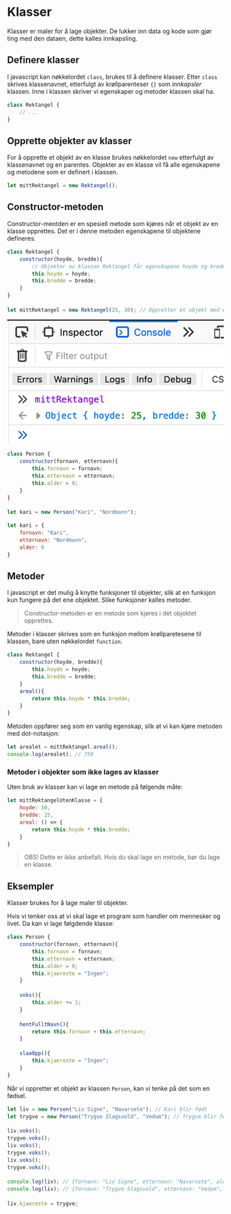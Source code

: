 # Klasser

Klasser er maler for å lage objekter.
De lukker inn data og kode som gjør ting med den dataen, dette kalles innkapsling.

## Definere klasser

I javascript kan nøkkelordet `class`, brukes til å definere klasser.
Etter `class` skrives klassenavnet, etterfulgt av krøllparenteser `{}` som *innkapsler* klassen.
Inne i klassen skriver vi egenskaper og metoder klassen skal ha.

```js
class Rektangel {
    // ...
}
```

## Opprette objekter av klasser

For å opprette et objekt av en klasse brukes nøkkelordet `new` etterfulgt av klassenavnet og en parentes.
Objekter av en klasse vil få alle egenskapene og metodene som er definert i klassen.

```js
let mittRektangel = new Rektangel();
```

## Constructor-metoden

Constructor-meotden er en spesiell metode som kjøres når et objekt av en klasse opprettes.
Det er i denne metoden egenskapene til objektene defineres.

```js
class Rektangel {
    constructor(hoyde, bredde){
        // Objekter av klassen Rektangel får egenskapene hoyde og bredde
        this.hoyde = hoyde;
        this.bredde = bredde;
    }
}

let mittRektangel = new Rektangel(25, 30); // Oppretter et objekt med egenskapene hoyde: 25 og bredde: 30
```

![Objektet mittRektangel](instans.png)

```js
class Person {
    constructor(fornavn, etternavn){
        this.fornavn = fornavn;
        this.etternavn = etternavn;
        this.alder = 0;
    }
}

let kari = new Person("Kari", "Nordmann");

```

```js
let kari = {
    fornavn: "Kari",
    etternavn: "Nordmann",
    alder: 0
}
```

## Metoder

I javascript er det mulig å knytte funksjoner til objekter, slik at en funksjon kun fungere på det ene objektet. Slike funksjoner kalles metoder.

> Constructor-metoden er en metode som kjøres i det objektet opprettes.

Metoder i klasser skrives som en funksjon mellom krøllparetesene til klassen, bare uten nøkkelordet `function`.

```js
class Rektangel {
    constructor(hoyde, bredde){
        this.hoyde = hoyde;
        this.bredde = bredde;
    }
    areal(){
        return this.hoyde * this.bredde;
    }
}
```

Metoden oppfører seg som en vanlig egenskap, slik at vi kan kjøre metoden med dot-notasjon:

```js
let arealet = mittRektangel.areal();
console.log(arealet); // 750
```

### Metoder i objekter som ikke lages av klasser

Uten bruk av klasser kan vi lage en metode på følgende måte:

```js
let mittRektangelUtenKlasse = {
    hoyde: 30,
    bredde: 25,
    areal: () => {
        return this.hoyde * this.bredde;
    }
}
```

> OBS! Dette er ikke anbefalt. Hvis du skal lage en metode, bør du lage en klasse.

## Eksempler

Klasser brukes for å lage maler til objekter.

Hvis vi tenker oss at vi skal lage et program som handler om mennesker og livet.
Da kan vi lage følgdende klasse:

```js
class Person {
    constructor(fornavn, etternavn){
        this.fornavn = fornavn;
        this.etternavn = etternavn;
        this.alder = 0;
        this.kjaereste = "Ingen";
    }

    voks(){
        this.alder += 1;
    }

    hentFulltNavn(){
        return this.fornavn + this.etternavn;
    }

    slaaOpp(){
        this.kjaereste = "Ingen";
    }
}
```

Når vi oppretter et objekt av klassen `Person`, kan vi tenke på det som en fødsel.

```js
let liv = new Person("Liv Signe", "Navarsete"); // Kari blir født
let trygve = new Person("Trygve Slagsvold", "Vedum"); // Trygve blir født

liv.voks();
trygve.voks();
liv.voks();
trygve.voks();
liv.voks();
trygve.voks();

console.log(liv); // {fornavn: "Liv Signe", etternavn: "Navarsete", alder: 3, kjaereste: "Ingen"}
console.log(liv); // {fornavn: "Trygve Slagsvold", etternavn: "Vedum", alder: 3, kjaereste: "Ingen"}

liv.kjaereste = trygve;
```

